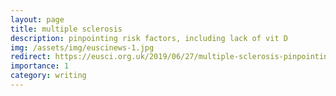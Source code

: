 ```yaml
---
layout: page
title: multiple sclerosis
description: pinpointing risk factors, including lack of vit D
img: /assets/img/euscinews-1.jpg
redirect: https://eusci.org.uk/2019/06/27/multiple-sclerosis-pinpointing-risk-factors/
importance: 1
category: writing
---
```

